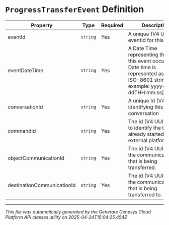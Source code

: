 # `ProgressTransferEvent` Definition

| Property | Type | Required | Description |
|----------|------|----------|-------------|
| eventId | `string` | Yes | A unique (V4 UUID) eventId for this event |
| eventDateTime | `string` | Yes | A Date Time representing the time this event occurred. Date time is represented as an ISO-8601 string. For example: yyyy-MM-ddTHH:mm:ss[.mmm]Z |
| conversationId | `string` | Yes | A unique Id (V4 UUID) identifying this conversation |
| commandId | `string` | Yes | The id (V4 UUID) used to identify the transfer already started by the external platform. |
| objectCommunicationId | `string` | Yes | The id (V4 UUID) of the communication that is being transferred. |
| destinationCommunicationId | `string` | Yes | The id (V4 UUID) of the communication that is being transferred to. |

---

*This file was automatically generated by the Generate Genesys Cloud Platform API classes utility on 2025-04-24T15:04:25.454Z*